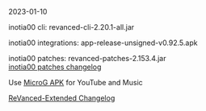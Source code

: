 2023-01-10
  
inotia00 cli: revanced-cli-2.20.1-all.jar  

inotia00 integrations: app-release-unsigned-v0.92.5.apk  

inotia00 patches: revanced-patches-2.153.4.jar  
[inotia00 patches changelog](https://github.com/inotia00/revanced-patches/releases/tag/v2.153.4)  

Use [MicroG APK](https://github.com/inotia00/VancedMicroG/releases/latest/download/microg.apk) for YouTube and Music

[ReVanced-Extended Changelog](https://github.com/Kingsmanvn-Official/ReVanced-Extended/blob/main/changelog.md)

